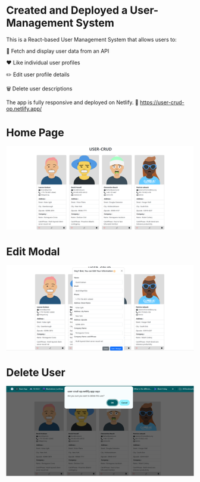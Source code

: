 # Created and Deployed a User-Management System

This is a React-based User Management System that allows users to:

🔄 Fetch and display user data from an API

❤️ Like individual user profiles

✏️ Edit user profile details

🗑️ Delete user descriptions

The app is fully responsive and deployed on Netlify.
🔗 https://user-crud-op.netlify.app/


# Home Page


![image alt](https://github.com/Adarsh457/User-Management-System/blob/409b71ac4e9b757d3beba179404ea2bf53f6072a/crud%20(2).png)


# Edit Modal

![image alt](https://github.com/Adarsh457/User-Management-System/blob/d4120266503475389583312903dc032c89587359/crud%20(3).png)

# Delete User

![Image alt](https://github.com/Adarsh457/User-Management-System/blob/8bfed904306be96b5101b86fcae9edf446bfe6e8/crud%20(5).png)

